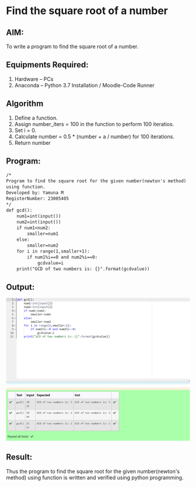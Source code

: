 # Find the square root of a number

## AIM:
To write a program to find the square root of a number.

## Equipments Required:
1. Hardware – PCs
2. Anaconda – Python 3.7 Installation / Moodle-Code Runner

## Algorithm
1. Define a function.
2. Assign number_iters = 100 in the function to perform 100 iteratios.
3. Set i = 0.
4. Calculate  number = 0.5 * (number + a / number) for 100 iterations.
5. Return number

## Program:
```
/*
Program to find the square root for the given number(newton's method) using function.
Developed by: Yamuna M
RegisterNumber: 23005405
*/
def gcd():
    num1=int(input())
    num2=int(input())
    if num1<num2:
        smaller=num1
    else:
        smaller=num2
    for i in range(1,smaller+1):
        if num1%i==0 and num2%i==0:
            gcdvalue=i
    print("GCD of two numbers is: {}".format(gcdvalue))
```

## Output:
![output](./Squarerootofanumber.png)


## Result:
Thus the program to find the square root for the given number(newton's method) using function is written and verified using python programming.
